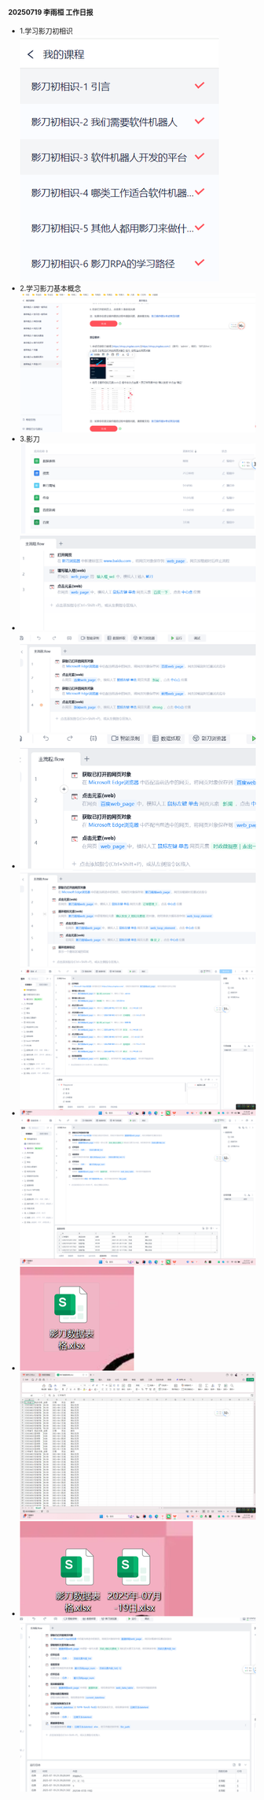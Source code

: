 #### 20250719 李雨桓 工作日报
* 1.学习影刀初相识![img.png](img.png)
* 2.学习影刀基本概念![img_1.png](img_1.png)
* 3.影刀![img_2.png](img_2.png)
* ![img_3.png](img_3.png)![img_4.png](img_4.png)
* ![img_5.png](img_5.png)![img_6.png](img_6.png)
* ![img_7.png](img_7.png)![img_8.png](img_8.png)
* ![img_9.png](img_9.png)![img_10.png](img_10.png)
* ![img_11.png](img_11.png)![img_12.png](img_12.png)